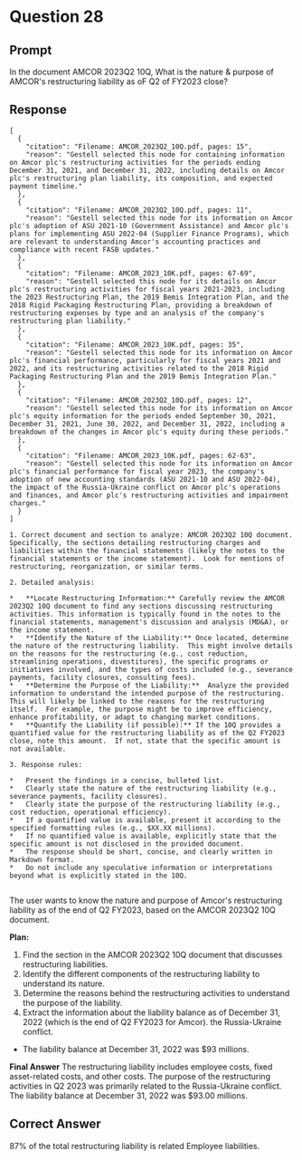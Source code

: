 # Question 28

## Prompt

In the document AMCOR 2023Q2 10Q, What is the nature & purpose of AMCOR's restructuring liability as oF Q2 of FY2023 close?

## Response

```results
[
  {
    "citation": "Filename: AMCOR_2023Q2_10Q.pdf, pages: 15",
    "reason": "Gestell selected this node for containing information on Amcor plc's restructuring activities for the periods ending December 31, 2021, and December 31, 2022, including details on Amcor plc's restructuring plan liability, its composition, and expected payment timeline."
  },
  {
    "citation": "Filename: AMCOR_2023Q2_10Q.pdf, pages: 11",
    "reason": "Gestell selected this node for its information on Amcor plc's adoption of ASU 2021-10 (Government Assistance) and Amcor plc's plans for implementing ASU 2022-04 (Supplier Finance Programs), which are relevant to understanding Amcor's accounting practices and compliance with recent FASB updates."
  },
  {
    "citation": "Filename: AMCOR_2023_10K.pdf, pages: 67-69",
    "reason": "Gestell selected this node for its details on Amcor plc's restructuring activities for fiscal years 2021-2023, including the 2023 Restructuring Plan, the 2019 Bemis Integration Plan, and the 2018 Rigid Packaging Restructuring Plan, providing a breakdown of restructuring expenses by type and an analysis of the company's restructuring plan liability."
  },
  {
    "citation": "Filename: AMCOR_2023_10K.pdf, pages: 35",
    "reason": "Gestell selected this node for its information on Amcor plc's financial performance, particularly for fiscal years 2021 and 2022, and its restructuring activities related to the 2018 Rigid Packaging Restructuring Plan and the 2019 Bemis Integration Plan."
  },
  {
    "citation": "Filename: AMCOR_2023Q2_10Q.pdf, pages: 12",
    "reason": "Gestell selected this node for its information on Amcor plc's equity information for the periods ended September 30, 2021, December 31, 2021, June 30, 2022, and December 31, 2022, including a breakdown of the changes in Amcor plc's equity during these periods."
  },
  {
    "citation": "Filename: AMCOR_2023_10K.pdf, pages: 62-63",
    "reason": "Gestell selected this node for its information on Amcor plc's financial performance for fiscal year 2023, the company's adoption of new accounting standards (ASU 2021-10 and ASU 2022-04), the impact of the Russia-Ukraine conflict on Amcor plc's operations and finances, and Amcor plc's restructuring activities and impairment charges."
  }
]
```

```cot
1. Correct document and section to analyze: AMCOR 2023Q2 10Q document.  Specifically, the sections detailing restructuring charges and liabilities within the financial statements (likely the notes to the financial statements or the income statement).  Look for mentions of restructuring, reorganization, or similar terms.

2. Detailed analysis:

*   **Locate Restructuring Information:** Carefully review the AMCOR 2023Q2 10Q document to find any sections discussing restructuring activities. This information is typically found in the notes to the financial statements, management's discussion and analysis (MD&A), or the income statement.
*   **Identify the Nature of the Liability:** Once located, determine the nature of the restructuring liability.  This might involve details on the reasons for the restructuring (e.g., cost reduction, streamlining operations, divestitures), the specific programs or initiatives involved, and the types of costs included (e.g., severance payments, facility closures, consulting fees).
*   **Determine the Purpose of the Liability:**  Analyze the provided information to understand the intended purpose of the restructuring.  This will likely be linked to the reasons for the restructuring itself.  For example, the purpose might be to improve efficiency, enhance profitability, or adapt to changing market conditions.
*   **Quantify the Liability (if possible):** If the 10Q provides a quantified value for the restructuring liability as of the Q2 FY2023 close, note this amount.  If not, state that the specific amount is not available.

3. Response rules:

*   Present the findings in a concise, bulleted list.
*   Clearly state the nature of the restructuring liability (e.g., severance payments, facility closures).
*   Clearly state the purpose of the restructuring liability (e.g., cost reduction, operational efficiency).
*   If a quantified value is available, present it according to the specified formatting rules (e.g., $XX.XX millions).
*   If no quantified value is available, explicitly state that the specific amount is not disclosed in the provided document.
*   The response should be short, concise, and clearly written in Markdown format.
*   Do not include any speculative information or interpretations beyond what is explicitly stated in the 10Q.


```

The user wants to know the nature and purpose of Amcor's restructuring liability as of the end of Q2 FY2023, based on the AMCOR 2023Q2 10Q document.

**Plan:**

1. Find the section in the AMCOR 2023Q2 10Q document that discusses restructuring liabilities.
2. Identify the different components of the restructuring liability to understand its nature.
3. Determine the reasons behind the restructuring activities to understand the purpose of the liability.
4. Extract the information about the liability balance as of December 31, 2022 (which is the end of Q2 FY2023 for Amcor). the Russia-Ukraine conflict.

- The liability balance at December 31, 2022 was $93 millions.

**Final Answer**
The restructuring liability includes employee costs, fixed asset-related costs, and other costs. The purpose of the restructuring activities in Q2 2023 was primarily related to the Russia-Ukraine conflict. The liability balance at December 31, 2022 was $93.00 millions.

## Correct Answer

87% of the total restructuring liability is related Employee liabilities.

